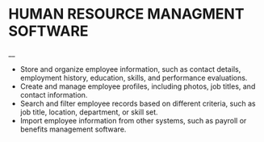 # HUMAN RESOURCE MANAGMENT SOFTWARE
__

- Store and organize employee information, such as contact details, employment history, education, skills, and performance evaluations.
- Create and manage employee profiles, including photos, job titles, and contact information.
- Search and filter employee records based on different criteria, such as job title, location, department, or skill set.
- Import employee information from other systems, such as payroll or benefits management software.